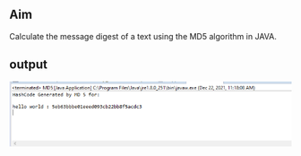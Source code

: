 ## Aim
Calculate the message digest of a text using the MD5 algorithm in JAVA.
## output
![output](MD5.png)
